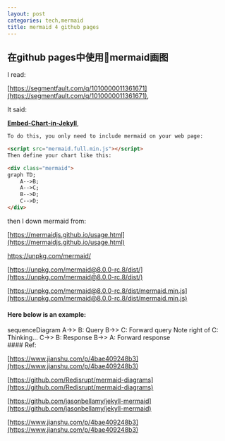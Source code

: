 ```yaml
---
layout: post
categories: tech,mermaid
title: mermaid 4 github pages
---
```

## 在github pages中使用mermaid画图

I read:

[https://segmentfault.com/q/1010000011361671](https://segmentfault.com/q/1010000011361671),

It said:

[**Embed-Chart-in-Jekyll**](https://github.com/kkpattern/kkpattern.github.com/blob/master/_posts/2015-05-15-Embed-Chart-in-Jekyll.markdown),

```html
To do this, you only need to include mermaid on your web page:

<script src="mermaid.full.min.js"></script>
Then define your chart like this:

<div class="mermaid">
graph TD;
    A-->B;
    A-->C;
    B-->D;
    C-->D;
</div>
```

then I down mermaid from:

[https://mermaidjs.github.io/usage.html](https://mermaidjs.github.io/usage.html)

[<https://unpkg.com/mermaid/>](https://unpkg.com/mermaid/)

[https://unpkg.com/mermaid@8.0.0-rc.8/dist/](https://unpkg.com/mermaid@8.0.0-rc.8/dist/)

[https://unpkg.com/mermaid@8.0.0-rc.8/dist/mermaid.min.js](https://unpkg.com/mermaid@8.0.0-rc.8/dist/mermaid.min.js)

#### Here below is an example:

<script src="/js/mermaid.min.js"></script>
<div class="mermaid">
sequenceDiagram
  A->> B: Query
  B->> C: Forward query
  Note right of C: Thinking...
  C->> B: Response
  B->> A: Forward response
</div>
#### Ref:

[https://www.jianshu.com/p/4bae409248b3](https://www.jianshu.com/p/4bae409248b3)

[https://github.com/Redisrupt/mermaid-diagrams](https://github.com/Redisrupt/mermaid-diagrams)

[https://github.com/jasonbellamy/jekyll-mermaid](https://github.com/jasonbellamy/jekyll-mermaid)

[https://www.jianshu.com/p/4bae409248b3](https://www.jianshu.com/p/4bae409248b3)




